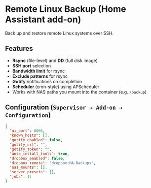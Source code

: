 # Remote Linux Backup (Home Assistant add-on)

Back up and restore remote Linux systems over SSH.

## Features
- **Rsync** (file-level) and **DD** (full disk image)
- **SSH port** selection
- **Bandwidth limit** for rsync
- **Exclude patterns** for rsync
- **Gotify** notifications on completion
- **Scheduler** (cron-style) using APScheduler
- Works with NAS paths you mount into the container (e.g. `/backup`)

## Configuration (`Supervisor → Add-on → Configuration`)
```json
{
  "ui_port": 8066,
  "known_hosts": [],
  "gotify_enabled": false,
  "gotify_url": "",
  "gotify_token": "",
  "auto_install_tools": true,
  "dropbox_enabled": false,
  "dropbox_remote": "dropbox:HA-Backups",
  "nas_mounts": [],
  "server_presets": [],
  "jobs": []
}
